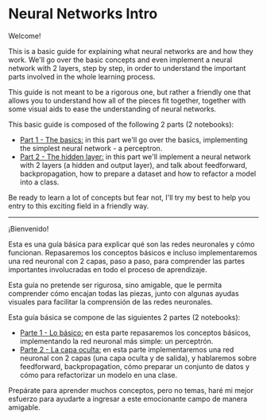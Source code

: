 # Neural Networks Intro

Welcome! 

This is a basic guide for explaining what neural networks are and how they work. We'll go over the basic concepts and even implement a neural network with 2 layers, step by step, in order to understand the important parts involved in the whole learning process.

This guide is not meant to be a rigorous one, but rather a friendly one that allows you to understand how all of the pieces fit together, together with some visual aids to ease the understanding of neural networks.

This basic guide is composed of the following 2 parts (2 notebooks):
- [Part 1 - The basics:](Part1.ipynb) in this part we'll go over the basics, implementing the simplest neural network - a perceptron. 
- [Part 2 - The hidden layer:](Part2.ipynb) in this part we'll implement a neural network with 2 layers (a hidden and output layer), and talk about feedforward, backpropagation, how to prepare a dataset and how to refactor a model into a class.

Be ready to learn a lot of concepts but fear not, I'll try my best to help you entry to this exciting field in a friendly way.

---

¡Bienvenido!

Esta es una guía básica para explicar qué son las redes neuronales y cómo funcionan. Repasaremos los conceptos básicos e incluso implementaremos una red neuronal con 2 capas, paso a paso, para comprender las partes importantes involucradas en todo el proceso de aprendizaje.

Esta guía no pretende ser rigurosa, sino amigable, que le permita comprender cómo encajan todas las piezas, junto con algunas ayudas visuales para facilitar la comprensión de las redes neuronales.

Esta guía básica se compone de las siguientes 2 partes (2 notebooks):
- [Parte 1 - Lo básico:](Part1_es.ipynb) en esta parte repasaremos los conceptos básicos, implementando la red neuronal más simple: un perceptrón.
- [Parte 2 - La capa oculta:](Parte2_es.ipynb) en esta parte implementaremos una red neuronal con 2 capas (una capa oculta y de salida), y hablaremos sobre feedforward, backpropagation, cómo preparar un conjunto de datos y cómo para refactorizar un modelo en una clase.

Prepárate para aprender muchos conceptos, pero no temas, haré mi mejor esfuerzo para ayudarte a ingresar a este emocionante campo de manera amigable.